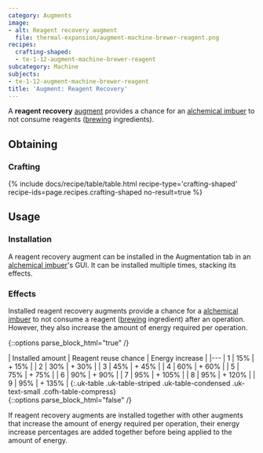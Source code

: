 ```yaml
---
category: Augments
image:
- alt: Reagent recovery augment
  file: thermal-expansion/augment-machine-brewer-reagent.png
recipes:
  crafting-shaped:
  - te-1-12-augment-machine-brewer-reagent
subcategory: Machine
subjects:
- te-1-12-augment-machine-brewer-reagent
title: 'Augment: Reagent Recovery'
---
```


A **reagent recovery** [augment](../augments/) provides a chance for an
[alchemical imbuer](../alchemical-imbuer/) to not consume reagents
([brewing](https://minecraft.gamepedia.com/Brewing) ingredients).


Obtaining
---------

### Crafting
{% include docs/recipe/table/table.html recipe-type='crafting-shaped' recipe-ids=page.recipes.crafting-shaped no-result=true %}


Usage
-----

### Installation
A reagent recovery augment can be installed in the Augmentation tab in an
[alchemical imbuer](../alchemical-imbuer/)'s GUI. It can be installed
multiple times, stacking its effects.

### Effects
Installed reagent recovery augments provide a chance for a [alchemical
imbuer](../alchemical-imbuer/) to not consume a reagent
([brewing](https://minecraft.gamepedia.com/Brewing) ingredient) after an
operation. However, they also increase the amount of energy required per
operation.

{::options parse_block_html="true" /}
<div class="uk-overflow-container">
| Installed amount | Reagent reuse chance | Energy increase |
|---
| 1 | 15% | + 15% |
| 2 | 30% | + 30% |
| 3 | 45% | + 45% |
| 4 | 60% | + 60% |
| 5 | 75% | + 75% |
| 6 | 90% | + 90% |
| 7 | 95% | + 105% |
| 8 | 95% | + 120% |
| 9 | 95% | + 135% |
{:.uk-table .uk-table-striped .uk-table-condensed .uk-text-small .cofh-table-compress}
</div>
{::options parse_block_html="false" /}

If reagent recovery augments are installed together with other augments that
increase the amount of energy required per operation, their energy increase
percentages are added together before being applied to the amount of energy.
